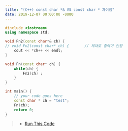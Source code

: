 ```yaml
---
title: "(C++) const char *& VS const char * 차이점"
date: 2019-12-07 00:00:00 -0000
---
```


```cpp
#include <iostream>
using namespace std;

void Fn2(const char*& ch) {
// void Fn2(const char* ch) {       // 제대로 출력이 안됨
	cout << *ch++ << endl;
}

void Fn(const char* ch) {
	while(ch) {
		Fn2(ch)	;
	}
}

int main() {
	// your code goes here
	const char * ch = "test";
	Fn(ch);
	return 0;
}
```

> * [Run This Code](https://ideone.com/ciLUK4)